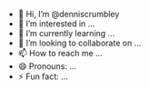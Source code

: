 - 👋 Hi, I’m @denniscrumbley
- 👀 I’m interested in ...
- 🌱 I’m currently learning ...
- 💞️ I’m looking to collaborate on ...
- 📫 How to reach me ...
- 😄 Pronouns: ...
- ⚡ Fun fact: ...

<!---
denniscrumbley/denniscrumbley is a ✨ special ✨ repository because its `README.md` (this file) appears on your GitHub profile.
You can click the Preview link to take a look at your changes.
--->
